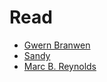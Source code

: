 # Read

* [Gwern Branwen][1]
* [Sandy][2]
* [Marc B. Reynolds][3]

[1]: https://www.gwern.net/
[2]: https://sandyuraz.com/
[3]: https://marc-b-reynolds.github.io/

